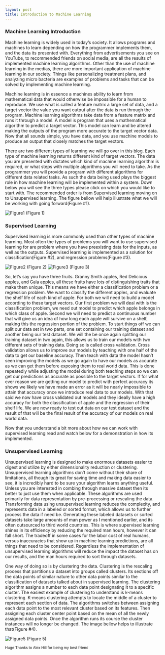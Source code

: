 ```yaml
---
layout: post
title: Introduction to Machine Learning
---
```

### Machine Learning Introduction
Machine learning is widely used in today’s society. It allows programs and machines to learn depending on how the programmer implements them, and the data its presented with.  Everything from advertisements you see on YouTube, to recommended friends on social media, are all the results of implemented machine learning algorithms. Other than the use of machine learning in the medias, there are more important  application of machine learning in our society. Things like personalizing treatment plans, and analyzing micro bacteria are examples of problems and tasks that can be solved by implementing machine learning.

Machine learning is in essence a machines ability to learn from mathematical data that would otherwise be impossible for a human to reproduce. We use what is called a feature matrix a large set of data, and a target vector the value you want output after the data is run through the program. Machine learning algorithms take data from a feature matrix and runs it through a model. A model is program that uses a mathematical algorithm to predict a target vector. This model can learn and be altered making the outputs of the program more accurate to the target vector data.  Now that all sounds simple, you have data, and you use machine models to produce an output that closely matches the target vectors. 

There are two different types of learning we will go over in this blog. Each type of machine learning returns different kind of target vectors. The data you are presented with dictates which kind of machine learning algorithm is required, or what steps with multiple algorithms you will need to take. As the programmer you will provide a program with different algorithms for different data related tasks. As such the data being used plays the biggest role in how machine learning will be implemented within a system. Down below you will see the three types please click on which you would like to start with. The recommended order is from Supervised learning moving on to Unsupervised learning. The figure bellow will help illustrate what we will be working with going forward(Figure #1).


![Figure1]({{site.url}}/assets/images/pic-1-for-blog.png)
(Figure 1)

### Supervised Learning

Supervised learning is more commonly used than other types of machine learning. Most often the types of problems you will want to use supervised learning for are problem where you have preexisting data for the inputs, as well as the outputs.  Supervised learning is implemented as   a solution for classification(Figure #2), and regression problems(Figure #3). 


![Figure2]({{site.url}}/assets/images/pic-3-for-blog.png)
(Figure 2)
 ![Figure3]({{site.url}}/assets/images/pic-2-for-blog.png)
 (Figure 3)



So, let’s say you have three fruits. Granny Smith apples, Red Delicious apples, and Gala apples, all these fruits have lots of distinguishing traits that make them unique. This means we have either a classification problem or a regression problem. We want to classify the different apples, and evaluate the shelf life of each kind of apple. For both we will need to build a model according to these target vectors. Our first problem we will deal with is the classification problem, we need out model to predict which apple belongs in which class of apple. Second we will need to predict a continuous number that will give us an idea of how long each apple will survive on a shelf, making this the regression portion of the problem. To start things off we can split our data set in two parts, one set containing our training dataset and another being our test dataset. We will the be once again splitting our training dataset in two again, this allows us to train our models with two different sets of training data. Doing so is called cross validation. Cross validation allows us to improve our models by teaching with one half of the data to get our baseline accuracy. Then teach with data the model hasn’t seen improving the models as we go again to have our models as accurate as we can get them before exposing them to real world data. This is done repeatedly while adjusting the model during both teaching steps so we can get our predictions as accurate as possible to the target vectors. If for what ever reason we are getting our model to predict with perfect accuracy its shows we likely we have made an error as it will be nearly impossible to attain that accuracy once we introduce real data to our models. With that said we now have cross validated out models and they ideally have a high accuracy for both the classification of apple and the regression of their shelf life. We are now ready to test out data on our test dataset and the result of that will be the final result of the accuracy of our models on real world data. 

Now that you understand a bit more about how we can work with supervised learning read and watch below for a demonstration in how its implemented. 


### Unsupervised Learning


Unsupervised learning is designed to make enormous datasets easier to digest and utilize by either dimensionality reduction or clustering. Unsupervised learning algorithms don’t come without their share of limitations, all though its great for saving time and making data easier to see, it is incredibly hard to be sure your algorithm learns anything useful. Unless you are interested in combing through massive dataset then its better to just use them when applicable. These algorithms are used primarily for data representation by pre-processing or rescaling the data. Transforming data using unsupervised learning reduces the complexity, and represents data in a labeled or sorted format, which allows us to further process the data if need be. Generating these labeled datasets or sorted datasets take large amounts of man power as I mentioned earlier, and its often outsourced to third world countries. This is where supervised learning shines in its efficiency by reducing the required man hours, however it can fall short. The tradeoff in some cases for the labor cost of real humans, versus inaccuracies that show up in machine learning predictions, are all things that need to be considered. Regardless the implementation of unsupervised learning algorithms will reduce the impact the dataset has on our results, and the man hours required to sort through datasets.


One way of doing so is by clustering the data. Clustering is the rescaling process that partitions a dataset into groups called clusters. Its sections off the data points of similar nature to other data points similar to the classification of datasets talked about in supervised learning. The clustering algorithm assigns a number to each data point designating it to a specific cluster. The easiest example of clustering to understand is k-means clustering. K-means clustering attempts to locate the middle of a cluster to represent each section of data. The algorithms switches between assigning each data point to the most relevant cluster based on its features. Then assigning each cluster center point based on the mean of all the newly assigned data points. Once the algorithm runs its course the cluster instances will no longer be changed. The image bellow helps to illustrate that(Figure #4).  


![Figure5]({{site.url}}/assets/images/pic-5-for-blog.png)
(Figure 5)





<sub> Huge Thanks to Alex Hill for being my best friend </sub>

